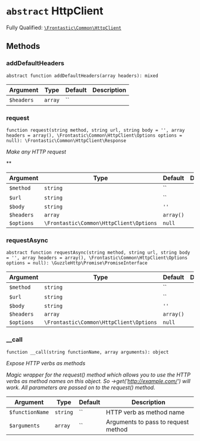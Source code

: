 # `abstract`  HttpClient

Fully Qualified: [`\Frontastic\Common\HttpClient`](../../src/php/HttpClient.php)




## Methods

### addDefaultHeaders

`abstract function addDefaultHeaders(array headers): mixed`






Argument|Type|Default|Description
--------|----|-------|-----------
`$headers`|`array`|``|

### request

`function request(string method, string url, string body = '', array headers = array(), \Frontastic\Common\HttpClient\Options options = null): \Frontastic\Common\HttpClient\Response`


*Make any HTTP request*

**

Argument|Type|Default|Description
--------|----|-------|-----------
`$method`|`string`|``|
`$url`|`string`|``|
`$body`|`string`|`''`|
`$headers`|`array`|`array()`|
`$options`|`\Frontastic\Common\HttpClient\Options`|`null`|

### requestAsync

`abstract function requestAsync(string method, string url, string body = '', array headers = array(), \Frontastic\Common\HttpClient\Options options = null): \GuzzleHttp\Promise\PromiseInterface`






Argument|Type|Default|Description
--------|----|-------|-----------
`$method`|`string`|``|
`$url`|`string`|``|
`$body`|`string`|`''`|
`$headers`|`array`|`array()`|
`$options`|`\Frontastic\Common\HttpClient\Options`|`null`|

### __call

`function __call(string functionName, array arguments): object`


*Expose HTTP verbs as methods*

*Magic wrapper for the request() method which allows you to use the HTTP
verbs as method names on this object. So ->get('http://example.com/')
will work. All parameters are passed on to the request() method.*

Argument|Type|Default|Description
--------|----|-------|-----------
`$functionName`|`string`|``|HTTP verb as method name
`$arguments`|`array`|``|Arguments to pass to request method

